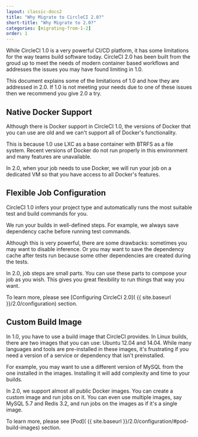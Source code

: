 ```yaml
---
layout: classic-docs2
title: "Why Migrate to CircleCI 2.0?"
short-title: "Why Migrate to 2.0?"
categories: [migrating-from-1-2]
order: 1
---
```


While CircleCI 1.0 is a very powerful CI/CD platform, it has some limitations for the way teams build software today. CircleCI 2.0 has been built from the groud up to meet the needs of modern container based workflows and addresses the issues you may have found limiting in 1.0.

This document explains some of the limitations of 1.0 and how they are addressed in 2.0. If 1.0 is not meeting your needs due to one of these issues then we recommend you give 2.0 a try.

## Native Docker Support

Although there is Docker support in CircleCI 1.0, the versions of Docker that you can use are old and we can't support all of Docker's functionality.

This is because 1.0 use LXC as a base container with BTRFS as a file system. Recent versions of Docker do not run properly in this environment and many features are unavailable.

In 2.0, when your job needs to use Docker, we will run your job on a dedicated VM so that you have access to all Docker's features.

## Flexible Job Configuration

CircleCI 1.0 infers your project type and automatically runs the most suitable test and build commands for you.

We run your builds in well-defined steps. For example, we always save dependency cache before running test commands.

Although this is very powerful, there are some drawbacks: sometimes you may want to disable inference. Or you may want to save the dependency cache after tests run because
some other dependencies are created during the tests.

In 2.0, job steps are small parts. You can use these parts to compose your job as you wish. This gives you great flexibility to run things that way you want.

To learn more, please see [Configuring CircleCI 2.0]( {{ site.baseurl }}/2.0/configuration) section.

## Custom Build Image

In 1.0, you have to use a build image that CircleCI provides. In Linux builds, there are two images that you can use: Ubuntu 12.04 and 14.04. While many languages and tools are pre-installed in these images, it's frustrating if you need a version of a service or dependency that isn't preinstalled.

For example, you may want to use a different version of MySQL from the one installed in the images. Installing it will add complexity and time to your builds.

In 2.0, we support almost all public Docker images. You can create a custom image and run jobs on it. You can even use multiple images, say MySQL 5.7 and Redis 3.2, and run jobs on the images as if it's a single image.

To learn more, please see [Pod]( {{ site.baseurl }}/2.0/configuration/#pod-build-images) section.
